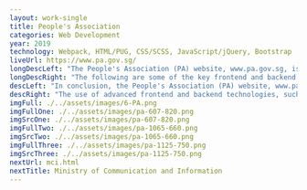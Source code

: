 ```yaml
---
layout: work-single
title: People's Association
categories: Web Development
year: 2019
technology: Webpack, HTML/PUG, CSS/SCSS, JavaScript/jQuery, Bootstrap
liveUrl: https://www.pa.gov.sg/
longDescLeft: "The People's Association (PA) website, www.pa.gov.sg, is aimed at serving a wide range of stakeholders, including residents, community organizations, and businesses. The website provides information about the PA's initiatives and programs, as well as updates on community events and activities."
longDescRight: "The following are some of the key frontend and backend technologies used in the development of the PA website: -Frontend Technologies: User Interface (UI) Design, Responsive Web Design (RWD), Interactive Element; -Backend Technologies: Content Management System (CMS), Web Analytics, Database Management, Security Measures, These technologies help to ensure that www.pa.gov.sg provides stakeholders with an effective, efficient, and secure online experience, while providing relevant and up-to-date information about the PA's initiatives and community activities. The People's Association's commitment to using advanced technology reflects its dedication to promoting and enhancing the social and community cohesion in Singapore."
descLeft: "In conclusion, the People's Association (PA) website, www.pa.gov.sg, targets a diverse range of stakeholders, including residents, community organizations, and businesses. The website provides information about the PA's initiatives and programs, as well as updates on community events and activities."
descRight: "The use of advanced frontend and backend technologies, such as a user-friendly UI design, responsive web design, interactive elements, a content management system, web analytics, database management, and robust security measures, ensures an efficient and effective online experience for stakeholders. The PA's commitment to using technology reflects its dedication to promoting and enhancing social and community cohesion in Singapore."
imgFull: ./../assets/images/6-PA.png
imgFullOne: ./../assets/images/pa-607-820.png
imgSrcOne: ./../assets/images/pa-607-820.png
imgFullTwo: ./../assets/images/pa-1065-660.png
imgSrcTwo: ./../assets/images/pa-1065-660.png
imgFullThree: ./../assets/images/pa-1125-750.png
imgSrcThree: ./../assets/images/pa-1125-750.png
nextUrl: mci.html
nextTitle: Ministry of Communication and Information
---
```

